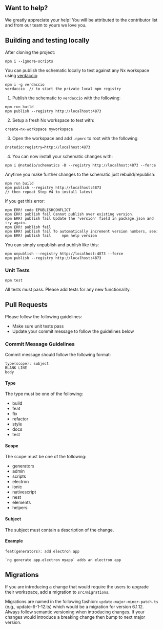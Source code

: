 ## Want to help?

We greatly appreciate your help! You will be attributed to the contributor list and from our team to yours we love you.

## Building and testing locally

After cloning the project: 

```
npm i --ignore-scripts
```

You can publish the schematic locally to test against any Nx workspace using [verdaccio](https://www.npmjs.com/package/verdaccio):

```
npm i -g verdaccio
verdaccio  // to start the private local npm registry
```

1. Publish the schematic to `verdaccio` with the following:

```
npm run build
npm publish --registry http://localhost:4873
```

2. Setup a fresh Nx workspace to test with:

```
create-nx-workspace myworkspace
```

3. Open the workspace and add `.npmrc` to root with the following:

```
@nstudio:registry=http://localhost:4873
```

4. You can now install your schematic changes with:

```
npm i @nstudio/schematics -D --registry http://localhost:4873 --force
```

Anytime you make further changes to the schematic just rebuild/republish:

```
npm run build
npm publish --registry http://localhost:4873
// then repeat Step #4 to install latest 
```

If you get this error:

```
npm ERR! code EPUBLISHCONFLICT
npm ERR! publish fail Cannot publish over existing version.
npm ERR! publish fail Update the 'version' field in package.json and try again.
npm ERR! publish fail 
npm ERR! publish fail To automatically increment version numbers, see:
npm ERR! publish fail     npm help version
```

You can simply unpublish and publish like this:

```
npm unpublish --registry http://localhost:4873 --force
npm publish --registry http://localhost:4873
```

### Unit Tests

```
npm test
```

All tests must pass. Please add tests for any new functionality.

## Pull Requests

Please follow the following guidelines:

* Make sure unit tests pass
* Update your commit message to follow the guidelines below

### Commit Message Guidelines

Commit message should follow the following format:

```
type(scope): subject
BLANK LINE
body
```

#### Type

The type must be one of the following:

* build
* feat
* fix
* refactor
* style
* docs
* test

#### Scope

The scope must be one of the following:

* generators
* admin
* scripts
* electron
* ionic
* nativescript
* nest
* elements
* helpers

#### Subject

The subject must contain a description of the change.

#### Example

```
feat(generators): add electron app 

`ng generate app.electron myapp` adds an electron app
```

## Migrations

If you are introducing a change that would require the users to upgrade their workspace, add a migration to `src/migrations`.

Migrations are named in the following fashion: `update-major-minor-patch.ts` (e.g., update-6-1-12.ts) which would be a migration for version 6.1.12. Always follow semantic versioning when introducing changes. If your changes would introduce a breaking change then bump to next major version.